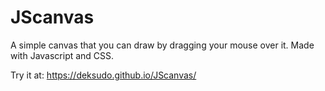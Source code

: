# JScanvas

A simple canvas that you can draw by dragging your mouse over it. Made with Javascript and CSS.

Try it at: https://deksudo.github.io/JScanvas/
